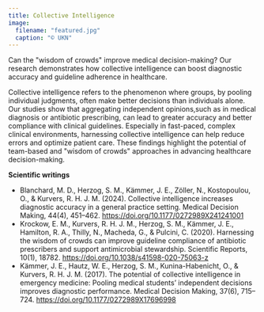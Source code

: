 ```yaml
---
title: Collective Intelligence
image:
  filename: "featured.jpg"
  caption: "© UKN"
---
```


Can the "wisdom of crowds" improve medical decision-making? Our research demonstrates how collective intelligence can boost diagnostic accuracy and guideline adherence in healthcare.

<!--more-->

Collective intelligence refers to the phenomenon where groups, by pooling individual judgments, often make better decisions than individuals alone. Our studies show that aggregating independent opinions,such as in medical diagnosis or antibiotic prescribing, can lead to greater accuracy and better compliance with clinical guidelines. Especially in fast-paced, complex clinical environments, harnessing collective intelligence can help reduce errors and optimize patient care. These findings highlight the potential of team-based and "wisdom of crowds" approaches in advancing healthcare decision-making.

**Scientific writings**

- Blanchard, M. D., Herzog, S. M., Kämmer, J. E., Zöller, N., Kostopoulou, O., & Kurvers, R. H. J. M. (2024). Collective intelligence increases diagnostic accuracy in a general practice setting. Medical Decision Making, 44(4), 451–462. https://doi.org/10.1177/0272989X241241001
- Krockow, E. M., Kurvers, R. H. J. M., Herzog, S. M., Kämmer, J. E., Hamilton, R. A., Thilly, N., Macheda, G., & Pulcini, C. (2020). Harnessing the wisdom of crowds can improve guideline compliance of antibiotic prescribers and support antimicrobial stewardship. Scientific Reports, 10(1), 18782. https://doi.org/10.1038/s41598-020-75063-z
- Kämmer, J. E., Hautz, W. E., Herzog, S. M., Kunina-Habenicht, O., & Kurvers, R. H. J. M. (2017). The potential of collective intelligence in emergency medicine: Pooling medical students’ independent decisions improves diagnostic performance. Medical Decision Making, 37(6), 715–724. https://doi.org/10.1177/0272989X17696998
